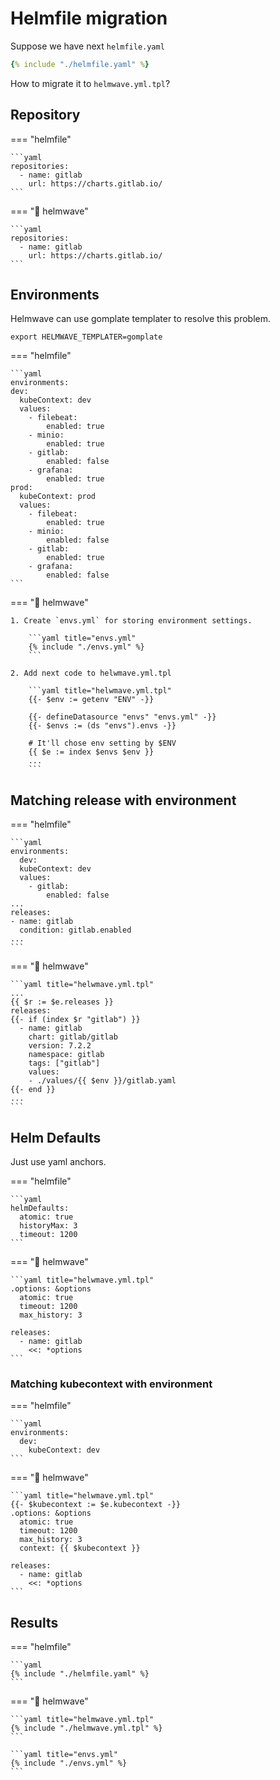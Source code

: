 # Helmfile migration

Suppose we have next `helmfile.yaml`

```yaml title="helmfile.yaml"
{% include "./helmfile.yaml" %}
```

How to migrate it to `helmwave.yml.tpl`?

## Repository

=== "helmfile"

    ```yaml
    repositories:
      - name: gitlab
        url: https://charts.gitlab.io/
    ```

=== "🌊 helmwave"

    ```yaml
    repositories:
      - name: gitlab
        url: https://charts.gitlab.io/
    ```

## Environments

Helmwave can use gomplate templater to resolve this problem.

```shell
export HELMWAVE_TEMPLATER=gomplate
```

=== "helmfile"

    ```yaml
    environments:
    dev:
      kubeContext: dev
      values:
        - filebeat:
            enabled: true
        - minio:
            enabled: true
        - gitlab:
            enabled: false
        - grafana:
            enabled: true
    prod:
      kubeContext: prod
      values:
        - filebeat:
            enabled: true
        - minio:
            enabled: false
        - gitlab:
            enabled: true
        - grafana:
            enabled: false
    ```

=== "🌊 helmwave"

    1. Create `envs.yml` for storing environment settings.

        ```yaml title="envs.yml"
        {% include "./envs.yml" %}
        ```

    2. Add next code to helwmave.yml.tpl

        ```yaml title="helwmave.yml.tpl"
        {{- $env := getenv "ENV" -}}
    
        {{- defineDatasource "envs" "envs.yml" -}}
        {{- $envs := (ds "envs").envs -}}
    
        # It'll chose env setting by $ENV
        {{ $e := index $envs $env }}
        ...
        ```

## Matching release with environment

=== "helmfile"

    ```yaml
    environments:
      dev:
      kubeContext: dev
      values:
        - gitlab:
            enabled: false
    ...
    releases:
    - name: gitlab
      condition: gitlab.enabled
    ...
    ```

=== "🌊 helmwave"

    ```yaml title="helwmave.yml.tpl"
    ...
    {{ $r := $e.releases }}
    releases:
    {{- if (index $r "gitlab") }}
      - name: gitlab
        chart: gitlab/gitlab
        version: 7.2.2
        namespace: gitlab
        tags: ["gitlab"]
        values:
        - ./values/{{ $env }}/gitlab.yaml
    {{- end }}
    ...
    ```

## Helm Defaults

Just use yaml anchors.

=== "helmfile"

    ```yaml
    helmDefaults:
      atomic: true
      historyMax: 3
      timeout: 1200
    ```

=== "🌊 helmwave"

    ```yaml title="helwmave.yml.tpl"
    .options: &options
      atomic: true
      timeout: 1200
      max_history: 3

    releases:
      - name: gitlab
        <<: *options
    ```

### Matching kubecontext with environment

=== "helmfile"

    ```yaml
    environments:
      dev:
        kubeContext: dev
    ```

=== "🌊 helmwave"

    ```yaml title="helwmave.yml.tpl"
    {{- $kubecontext := $e.kubecontext -}}
    .options: &options
      atomic: true
      timeout: 1200
      max_history: 3
      context: {{ $kubecontext }}

    releases:
      - name: gitlab
        <<: *options
    ```

## Results

=== "helmfile"

    ```yaml
    {% include "./helmfile.yaml" %}
    ```

=== "🌊 helmwave"

    ```yaml title="helmwave.yml.tpl"
    {% include "./helmwave.yml.tpl" %}
    ```

    ```yaml title="envs.yml"
    {% include "./envs.yml" %}
    ```
